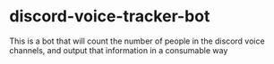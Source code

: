 # discord-voice-tracker-bot
This is a bot that will count the number of people in the discord voice channels, and output that information in a consumable way
